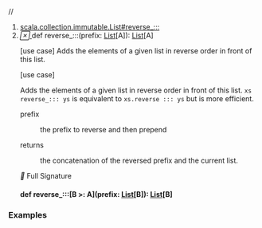 //
<ol>
<li><a href="https://www.scala-lang.org/api/2.12.3/scala/collection/immutable/List.html#reverse_:::(prefix:List[A]):List[A]">scala.collection.immutable.List#reverse_:::</a></li>
<li name="scala.collection.immutable.List#reverse_:::" visbl="pub" class="indented0 " data-isabs="false" fullcomment="yes" group="Ungrouped"> <a id="reverse_:::(prefix:List[A]):List[A]"></a><a id="reverse_:::(List[A]):List[A]"></a> <span class="permalink"> <a href="../../../scala/collection/immutable/List.html#reverse_:::(prefix:List[A]):List[A]" title="Permalink"> <i class="material-icons"></i> </a> </span> <span class="modifier_kind"> <span class="modifier"></span> <span class="kind">def</span> </span> <span class="symbol"> <span title="gt4s: reverse_$colon$colon$colon" class="name">reverse_:::</span><span class="params">(<span name="prefix">prefix: <a href="" class="extype" name="scala.collection.immutable.List">List</a>[<span class="extype" name="scala.collection.immutable.List.A">A</span>]</span>)</span><span class="result">: <a href="" class="extype" name="scala.collection.immutable.List">List</a>[<span class="extype" name="scala.collection.immutable.List.A">A</span>]</span> </span> <p class="shortcomment cmt">[use case] Adds the elements of a given list in reverse order in front of this list.</p>
 <div class="fullcomment">
  [use case] 
  <div class="comment cmt">
   <p> Adds the elements of a given list in reverse order in front of this list. <code>xs reverse_::: ys</code> is equivalent to <code>xs.reverse ::: ys</code> but is more efficient.</p>
  </div>
  <dl class="paramcmts block">
   <dt class="param">
    prefix
   </dt>
   <dd class="cmt">
    <p>the prefix to reverse and then prepend</p>
   </dd>
   <dt>
    returns
   </dt>
   <dd class="cmt">
    <p>the concatenation of the reversed prefix and the current list.</p>
   </dd>
  </dl>
  <dl class="attributes block"> 
   <div class="full-signature-block toggleContainer"> 
    <span class="toggle"> <i class="material-icons"></i> Full Signature </span> 
    <div class="hiddenContent full-signature-usecase">
     <h4 id="signature" class="signature"> <span class="modifier_kind"> <span class="modifier"></span> <span class="kind">def</span> </span> <span class="symbol"> <span title="gt4s: reverse_$colon$colon$colon" class="name">reverse_:::</span><span class="tparams">[<span name="B">B &gt;: <span class="extype" name="scala.collection.immutable.List.A">A</span></span>]</span><span class="params">(<span name="prefix">prefix: <a href="" class="extype" name="scala.collection.immutable.List">List</a>[<span class="extype" name="scala.collection.immutable.List.reverse_:::.B">B</span>]</span>)</span><span class="result">: <a href="" class="extype" name="scala.collection.immutable.List">List</a>[<span class="extype" name="scala.collection.immutable.List.reverse_:::.B">B</span>]</span> </span> </h4>
    </div> 
   </div>
  </dl>
 </div> </li>
        </ol>


### Examples



























